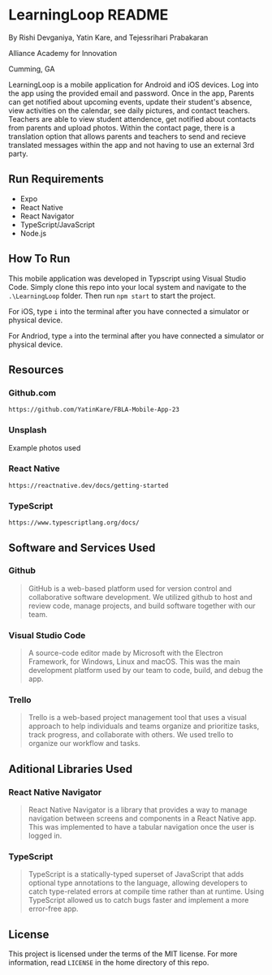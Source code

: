 # LearningLoop README
By Rishi Devganiya, Yatin Kare, and Tejessrihari Prabakaran

Alliance Academy for Innovation

Cumming, GA

LearningLoop is a mobile application for Android and iOS devices. Log into the app using the provided email and password. Once in the app, Parents can get notified about upcoming events, update their student's absence, view activities on the calendar, see daily pictures, and contact teachers. Teachers are able to view student attendence, get notified about contacts from parents and upload photos. Within the contact page, there is a translation option that allows parents and teachers to send and recieve translated messages within the app and not having to use an external 3rd party.



## Run Requirements
* Expo
* React Native
* React Navigator
* TypeScript/JavaScript
* Node.js

## How To Run
This mobile application was developed in Typscript using Visual Studio Code. Simply clone this repo into your local system and navigate to the `.\LearningLoop` folder. Then run `npm start` to start the project. 

For iOS, type `i` into the terminal after you have connected a simulator or physical device.

For Andriod, type `a` into the terminal after you have connected a simulator or physical device. 

## Resources 

### Github.com
`https://github.com/YatinKare/FBLA-Mobile-App-23`

### Unsplash
Example photos used

### React Native
`https://reactnative.dev/docs/getting-started`

### TypeScript
`https://www.typescriptlang.org/docs/`


## Software and Services Used

### Github
> GitHub is a web-based platform used for version control and collaborative software development. We utilized github to host and review code, manage projects, and build software together with our team.

### Visual Studio Code
> A source-code editor made by Microsoft with the Electron Framework, for Windows, Linux and macOS. This was the main development platform used by our team to code, build, and debug the app.

### Trello
> Trello is a web-based project management tool that uses a visual approach to help individuals and teams organize and prioritize tasks, track progress, and collaborate with others. We used trello to organize our workflow and tasks.

## Aditional Libraries Used

### React Native Navigator
> React Native Navigator is a library that provides a way to manage navigation between screens and components in a React Native app. This was implemented to have a tabular navigation once the user is logged in.

### TypeScript
> TypeScript is a statically-typed superset of JavaScript that adds optional type annotations to the language, allowing developers to catch type-related errors at compile time rather than at runtime. Using TypeScript allowed us to catch bugs faster and implement a more error-free app.


## License
This project is licensed under the terms of the MIT license. For more information, read `LICENSE` in the home directory of this repo.
